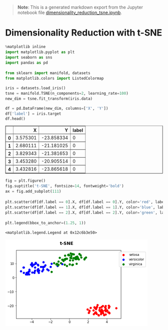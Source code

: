 >**Note**: This is a generated markdown export from the Jupyter notebook file [dimensionality_reduction_tsne.ipynb](dimensionality_reduction_tsne.ipynb).

# Dimensionality Reduction with t-SNE


```python
%matplotlib inline
import matplotlib.pyplot as plt
import seaborn as sns
import pandas as pd

from sklearn import manifold, datasets
from matplotlib.colors import ListedColormap

```


```python
iris = datasets.load_iris()
tsne = manifold.TSNE(n_components=2, learning_rate=100)
new_dim = tsne.fit_transform(iris.data)
```


```python
df = pd.DataFrame(new_dim, columns=['X', 'Y'])
df['label'] = iris.target
df.head()
```




<div>
<style scoped>
    .dataframe tbody tr th:only-of-type {
        vertical-align: middle;
    }

    .dataframe tbody tr th {
        vertical-align: top;
    }

    .dataframe thead th {
        text-align: right;
    }
</style>
<table border="1" class="dataframe">
  <thead>
    <tr style="text-align: right;">
      <th></th>
      <th>X</th>
      <th>Y</th>
      <th>label</th>
    </tr>
  </thead>
  <tbody>
    <tr>
      <th>0</th>
      <td>3.575301</td>
      <td>-23.858334</td>
      <td>0</td>
    </tr>
    <tr>
      <th>1</th>
      <td>2.680111</td>
      <td>-21.181025</td>
      <td>0</td>
    </tr>
    <tr>
      <th>2</th>
      <td>3.829343</td>
      <td>-21.381653</td>
      <td>0</td>
    </tr>
    <tr>
      <th>3</th>
      <td>3.453280</td>
      <td>-20.905514</td>
      <td>0</td>
    </tr>
    <tr>
      <th>4</th>
      <td>3.432816</td>
      <td>-23.865618</td>
      <td>0</td>
    </tr>
  </tbody>
</table>
</div>




```python
fig = plt.figure()
fig.suptitle('t-SNE', fontsize=14, fontweight='bold')
ax = fig.add_subplot(111)

plt.scatter(df[df.label == 0].X, df[df.label == 0].Y, color='red', label=iris.target_names[0])
plt.scatter(df[df.label == 1].X, df[df.label == 1].Y, color='blue', label=iris.target_names[1])
plt.scatter(df[df.label == 2].X, df[df.label == 2].Y, color='green', label=iris.target_names[2])

plt.legend(bbox_to_anchor=(1.25, 1))
```




    <matplotlib.legend.Legend at 0x12c6b3e50>




    
![png](dimensionality_reduction_tsne_files/dimensionality_reduction_tsne_4_1.png)
    
